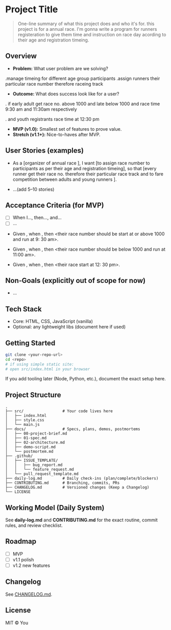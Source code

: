 # Project Title

> One-line summary of what this project does and who it's for.
this project is for a annual race. I'm gonna write a program for runners registeration to give them time and instruction on race day acording to their age and registration timeing.

## Overview
- **Problem:** What user problem are we solving?

.manage timeing for different age group participants
.assign runners their particular race number therefore raceing track

- **Outcome:** What does success look like for a user?

. if early adult get race no. above 1000 and late below 1000 and race time 9:30 am and 11:30am respectively

. and youth registrants race time at 12:30 pm


- **MVP (v1.0):** Smallest set of features to prove value.
- **Stretch (v1.1+):** Nice-to-haves after MVP.

## User Stories (examples)

- As a [organizer of annual race ], I want [to assign race number to participants as per their age and registration timeing], so that [every runner get their race no. therefore their particular race track and to fare competition between adults and young runners ].

- …(add 5–10 stories)

## Acceptance Criteria (for MVP)
- [ ] When I…, then…, and…
- [ ] …

 - Given <race number>, when <adult register early>, then <their race number should be start at or above 1000 and run at 9: 30 am>.

- Given <race number>, when <adult register late>, then <their race number should be below 1000 and run at 11:00 am>.

- Given <race number regardless of registration time>, when <Youth registered>, then <their race start at 12: 30 pm>.

## Non‑Goals (explicitly out of scope for now)
- …

## Tech Stack
- Core: HTML, CSS, JavaScript (vanilla)
- Optional: any lightweight libs (document here if used)

## Getting Started
```bash
git clone <your-repo-url>
cd <repo>
# if using simple static site:
# open src/index.html in your browser
```
If you add tooling later (Node, Python, etc.), document the exact setup here.

## Project Structure
```
.
├── src/                 # Your code lives here
│   ├── index.html
│   ├── style.css
│   └── main.js
├── docs/                # Specs, plans, demos, postmortems
│   ├── 00-project-brief.md
│   ├── 01-spec.md
│   ├── 02-architecture.md
│   ├── demo-script.md
│   └── postmortem.md
├── .github/
│   ├── ISSUE_TEMPLATE/
│   │   ├── bug_report.md
│   │   └── feature_request.md
│   └── pull_request_template.md
├── daily-log.md         # Daily check-ins (plan/complete/blockers)
├── CONTRIBUTING.md      # Branching, commits, PRs
├── CHANGELOG.md         # Versioned changes (Keep a Changelog)
└── LICENSE
```

## Working Model (Daily System)
See **daily-log.md** and **CONTRIBUTING.md** for the exact routine, commit rules, and review checklist.

## Roadmap
- [ ] MVP
- [ ] v1.1 polish
- [ ] v1.2 new features

## Changelog
See [CHANGELOG.md](CHANGELOG.md).

## License
MIT © You

